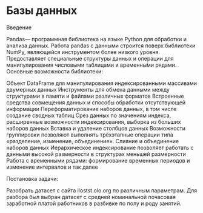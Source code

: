 # Базы данных
Введение

Pandas— программная библиотека на языке Python для обработки и анализа данных. Работа pandas с данными строится поверх библиотеки NumPy, являющейся инструментом более низкого уровня. Предоставляет специальные структуры данных и операции для манипулирования числовыми таблицами и временны́ми рядами. 
Основные возможности библиотеки: 

Объект DataFrame для манипулирования индексированными массивами двумерных данных 
Инструменты для обмена данными между структурами в памяти и файлами различных форматов 
Встроенные средства совмещения данных и способы обработки отсутствующей информации 
Переформатирование наборов данных, в том числе создание сводных таблиц 
Срез данных по значениям индекса, расширенные возможности индексирования, выборка из больших наборов данных 
Вставка и удаление столбцов данных 
Возможности группировки позволяют выполнять трёхэтапные операции типа «разделение, изменение, объединение». 
Слияние и объединение наборов данных 
Иерархическое индексирование позволяет работать с данными высокой размерности в структурах меньшей размерности 
Работа с временными рядами: формирование временных периодов и изменение интервалов и так далее


Постановка задачи:

Разобрать датасет с сайта ilostst.olo.org по различным параметрам.
Для разбора был выбран датасет с средней номинальной почасовая заработной платой работников в разбивке по полу и роду занятий.
